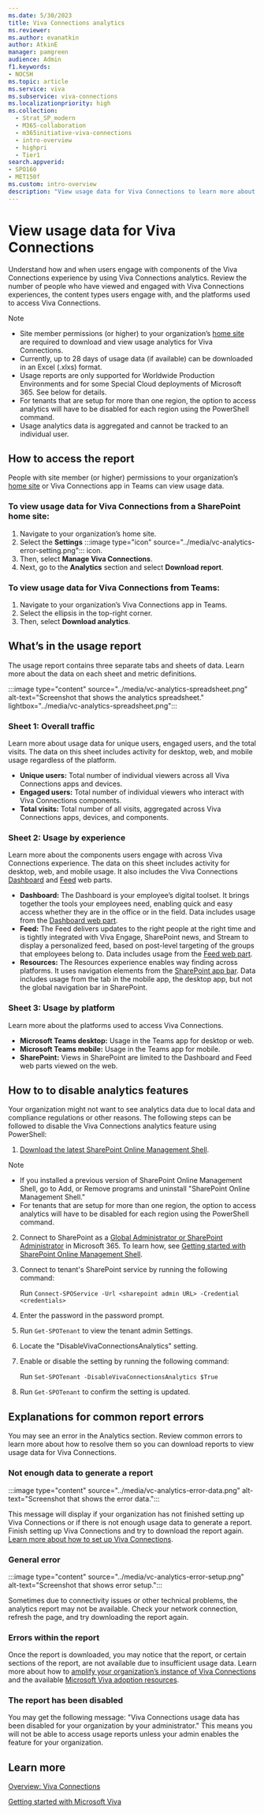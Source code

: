 ```yaml
---
ms.date: 5/30/2023
title: Viva Connections analytics
ms.reviewer: 
ms.author: evanatkin
author: AtkinE
manager: pamgreen
audience: Admin
f1.keywords:
- NOCSH
ms.topic: article
ms.service: viva
ms.subservice: viva-connections
ms.localizationpriority: high
ms.collection:
  - Strat_SP_modern
  - M365-collaboration
  - m365initiative-viva-connections
  - intro-overview
  - highpri
  - Tier1
search.appverid:
- SPO160
- MET150f
ms.custom: intro-overview
description: "View usage data for Viva Connections to learn more about usage trends."
---
```


# View usage data for Viva Connections

Understand how and when users engage with components of the Viva Connections experience by using Viva Connections analytics. Review the number of people who have viewed and engaged with Viva Connections experiences, the content types users engage with, and the platforms used to access Viva Connections.


> [!NOTE]
> - Site member permissions (or higher) to your organization’s [home site](/sharepoint/home-site) are required to download and view usage analytics for Viva Connections. 
> - Currently, up to 28 days of usage data (if available) can be downloaded in an Excel (.xlxs) format.
> - Usage reports are only supported for Worldwide Production Environments and for some Special Cloud deployments of Microsoft 365. See below for details.
> - For tenants that are setup for more than one region, the option to access analytics will have to be disabled for each region using the PowerShell command.
> - Usage analytics data is aggregated and cannot be tracked to an individual user.

## How to access the report

People with site member (or higher) permissions to your organization’s [home site](/sharepoint/home-site) or Viva Connections app in Teams can view usage data. 

### To view usage data for Viva Connections from a SharePoint home site:

1. Navigate to your organization’s home site. 
2. Select the **Settings** :::image type="icon" source="../media/vc-analytics-error-setting.png"::: icon.
3. Then, select **Manage Viva Connections**.
4. Next, go to the **Analytics** section and select **Download report**.

### To view usage data for Viva Connections from Teams:

1. Navigate to your organization’s Viva Connections app in Teams. 
2. Select the ellipsis in the top-right corner.
3. Then, select **Download analytics**.


## What’s in the usage report

The usage report contains three separate tabs and sheets of data. Learn more about the data on each sheet and metric definitions.

:::image type="content" source="../media/vc-analytics-spreadsheet.png" alt-text="Screenshot that shows the analytics spreadsheet." lightbox="../media/vc-analytics-spreadsheet.png":::

### Sheet 1: Overall traffic

Learn more about usage data for unique users, engaged users, and the total visits. The data on this sheet includes activity for desktop, web, and mobile usage regardless of the platform.

- **Unique users:** Total number of individual viewers across all Viva Connections apps and devices.
- **Engaged users:** Total number of individual viewers who interact with Viva Connections components.
- **Total visits:** Total number of all visits, aggregated across Viva Connections apps, devices, and components.

### Sheet 2: Usage by experience

Learn more about the components users engage with across Viva Connections experience. The data on this sheet includes activity for desktop, web, and mobile usage. It also includes the Viva Connections [Dashboard](/viva/connections/use-dashboard-web-part-on-home-site) and [Feed](/viva/connections/use-feed-web-part-for-viva-connections) web parts.

- **Dashboard:** The Dashboard is your employee’s digital toolset. It brings together the tools your employees need, enabling quick and easy access whether they are in the office or in the field. Data includes usage from the [Dashboard web part](/viva/connections/use-dashboard-web-part-on-home-site).
- **Feed:** The Feed delivers updates to the right people at the right time and is tightly integrated with Viva Engage, SharePoint news, and Stream to display a personalized feed, based on post-level targeting of the groups that employees belong to. Data includes usage from the [Feed web part](/viva/connections/use-feed-web-part-for-viva-connections).
- **Resources:** The Resources experience enables way finding across platforms. It uses navigation elements from the [SharePoint app bar](/viva/connections/sharepoint-app-bar). Data includes usage from the tab in the mobile app, the desktop app, but not the global navigation bar in SharePoint.
 
### Sheet 3: Usage by platform

Learn more about the platforms used to access Viva Connections.  

- **Microsoft Teams desktop:** Usage in the Teams app for desktop or web.
- **Microsoft Teams mobile:** Usage in the Teams app for mobile.
- **SharePoint:** Views in SharePoint are limited to the Dashboard and Feed web parts viewed on the web. 


## How to to disable analytics features
Your organization might not want to see analytics data due to local data and compliance regulations or other reasons. The following steps can be followed to disable the Viva Connections analytics feature using PowerShell:

1.	[Download the latest SharePoint Online Management Shell](https://go.microsoft.com/fwlink/p/?LinkId=255251).

>[!NOTE]
> - If you installed a previous version of SharePoint Online Management Shell, go to Add, or Remove programs and uninstall "SharePoint Online Management Shell."
> - For tenants that are setup for more than one region, the option to access analytics will have to be disabled for each region using the PowerShell command.

2.	Connect to SharePoint as a [Global Administrator or SharePoint Administrator](/sharepoint/sharepoint-admin-role) in Microsoft 365. To learn how, see [Getting started with SharePoint Online Management Shell](/powershell/sharepoint/sharepoint-online/connect-sharepoint-online).

3.	Connect to tenant's SharePoint service by running the following command: 

    Run `Connect-SPOService -Url <sharepoint admin URL> -Credential <credentials>`

4.	Enter the password in the password prompt.
5.	Run `Get-SPOTenant` to view the tenant admin Settings.
6.	Locate the "DisableVivaConnectionsAnalytics" setting.
7.	Enable or disable the setting by running the following command:

    Run `Set-SPOTenant -DisableVivaConnectionsAnalytics $True`
8.	Run `Get-SPOTenant` to confirm the setting is updated.



## Explanations for common report errors

You may see an error in the Analytics section. Review common errors to learn more about how to resolve them so you can download reports to view usage data for Viva Connections. 

### Not enough data to generate a report

:::image type="content" source="../media/vc-analytics-error-data.png" alt-text="Screenshot that shows the error data.":::

This message will display if your organization has not finished setting up Viva Connections or if there is not enough usage data to generate a report. Finish setting up Viva Connections and try to download the report again. [Learn more about how to set up Viva Connections](/viva/connections/guide-to-setting-up-viva-connections).

### General error

:::image type="content" source="../media/vc-analytics-error-setup.png" alt-text="Screenshot that shows error setup.":::

Sometimes due to connectivity issues or other technical problems, the analytics report may not be available. Check your network connection, refresh the page, and try downloading the report again.

### Errors within the report

Once the report is downloaded, you may notice that the report, or certain sections of the report, are not available due to insufficient usage data. Learn more about how to [amplify your organization’s instance of Viva Connections](/viva/connections/launch-viva-connections) and the available [Microsoft Viva adoption resources](https://adoption.microsoft.com/en-us/viva/).

### The report has been disabled

You may get the following message: "Viva Connections usage data has been disabled for your organization by your administrator." This means you will not be able to access usage reports unless your admin enables the feature for your organization.




## Learn more

[Overview: Viva Connections](/viva/connections/viva-connections-overview)

[Getting started with Microsoft Viva](/viva/getting-started-with-microsoft-viva)
